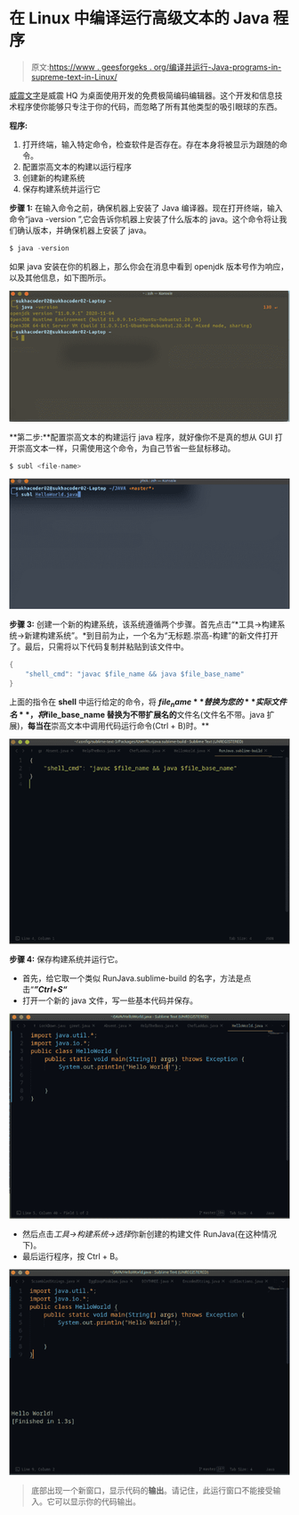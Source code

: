 # 在 Linux 中编译运行高级文本的 Java 程序

> 原文:[https://www . geesforgeks . org/编译并运行-Java-programs-in-supreme-text-in-Linux/](https://www.geeksforgeeks.org/compile-and-run-java-programs-in-sublime-text-in-linux/)

[威震文字](https://www.geeksforgeeks.org/different-python-ides-and-code-editors/)是威震 HQ 为桌面使用开发的免费极简编码编辑器。这个开发和信息技术程序使你能够只专注于你的代码，而忽略了所有其他类型的吸引眼球的东西。

**程序:**

1.  打开终端，输入特定命令，检查软件是否存在。存在本身将被显示为跟随的命令。
2.  配置崇高文本的构建以运行程序
3.  创建新的构建系统
4.  保存构建系统并运行它

**步骤 1:** 在输入命令之前，确保机器上安装了 Java 编译器。现在打开终端，输入命令“java -version ”,它会告诉你机器上安装了什么版本的 java。这个命令将让我们确认版本，并确保机器上安装了 java。

```java
$ java -version
```

如果 java 安装在你的机器上，那么你会在消息中看到 openjdk 版本号作为响应，以及其他信息，如下图所示。

![](img/08de6c0e141742e72b8a94929a56a2b7.png)

**第二步:**配置崇高文本的构建运行 java 程序，就好像你不是真的想从 GUI 打开崇高文本一样，只需使用这个命令，为自己节省一些鼠标移动。

```java
$ subl <file-name>
```

![](img/fecdb286f02b80bc2395adfa459f44f8.png)

**步骤 3:** 创建一个新的构建系统，该系统遵循两个步骤。首先点击“*工具→构建系统→新建构建系统”。*到目前为止，一个名为“无标题.崇高-构建”的新文件打开了。最后，只需将以下代码复制并粘贴到该文件中。

```java
{
    "shell_cmd": "javac $file_name && java $file_base_name"
}
```

上面的指令在 **shell** 中运行给定的命令，将 **$file_name** 替换为您的**实际文件名**，将$file_base_name 替换为不带扩展名的**文件名(文件名不带。java 扩展)，**每当在**崇高文本中调用代码运行命令(Ctrl + B)时。**

![](img/45b5e7d3a827ea363170761b64b9c992.png)

**步骤 4:** 保存构建系统并运行它。

*   首先，给它取一个类似 RunJava.sublime-build 的名字，方法是点击“***”Ctrl+S“***
*   打开一个新的 java 文件，写一些基本代码并保存。

![](img/6a7798d4e67ff9962ba71957e40abf04.png)

*   然后点击*工具→构建系统→选择*你新创建的构建文件 RunJava(在这种情况下)。
*   最后运行程序，按 Ctrl + B。

![](img/b4c6ba1a582b96fedd7e19f517a5e345.png)

> 底部出现一个新窗口，显示代码的**输出**。请记住，此运行窗口不能接受输入。它可以显示你的代码输出。